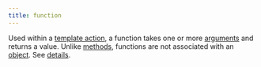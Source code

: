 ```yaml
---
title: function
---
```


Used within a [template action](g), a function takes one or more [arguments](g) and returns a value. Unlike [methods](g), functions are not associated with an [object](g). See&nbsp;[details](/functions/).
